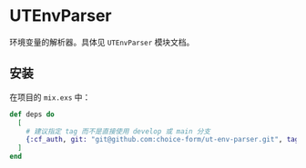 # UTEnvParser

环境变量的解析器。具体见 `UTEnvParser` 模块文档。

## 安装

在项目的 `mix.exs` 中：

```elixir
def deps do
  [
    # 建议指定 tag 而不是直接使用 develop 或 main 分支
    {:cf_auth, git: "git@github.com:choice-form/ut-env-parser.git", tag: "v0.1.0"},
  ]
end
```
